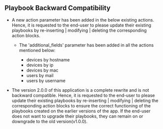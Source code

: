 ## Playbook Backward Compatibility

- A new action parameter has been added in the below existing actions. Hence, it is requested to
  the end-user to please update their existing playbooks by re-inserting | modifying | deleting
  the corresponding action blocks.

  - The 'additional_fields' parameter has been added in all the actions mentioned below:

    - devices by hostname
    - devices by ip
    - devices by mac
    - users by mail
    - users by username

- The version 2.0.0 of this application is a complete rewrite and is not backward compatible.
  Hence, it is requested to the end-user to please update their existing playbooks by re-inserting
  | modifying | deleting the corresponding action blocks to ensure the correct functioning of
  the playbooks created on the earlier versions of the app. If the end-user does not want to
  upgrade their playbooks, they can remain on or downgrade to the old version(v1.0.0).
